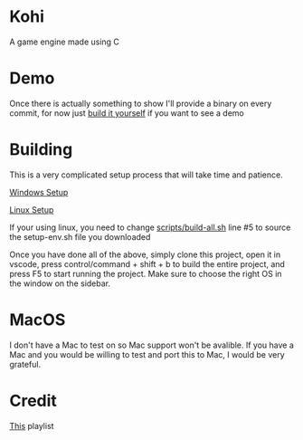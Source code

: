 # Kohi

A game engine made using C

# Demo

Once there is actually something to show I'll provide a binary on every commit, for now just [build it yourself](#building) if you want to see a demo

# Building

This is a very complicated setup process that will take time and patience.

[Windows Setup](https://www.youtube.com/watch?v=F6_WdnzQIQ4&list=PLv8Ddw9K0JPg1BEO-RS-0MYs423cvLVtj&index=3)

[Linux Setup](https://www.youtube.com/watch?v=NIv1mygBOcg&list=PLv8Ddw9K0JPg1BEO-RS-0MYs423cvLVtj&index=4)

If your using linux, you need to change [scripts/build-all.sh](scripts/build-all.sh) line #5 to source the setup-env.sh file you downloaded

Once you have done all of the above, simply clone this project, open it in vscode, press control/command + shift + b to build the entire project, and press F5 to start running the project. Make sure to choose the right OS in the window on the sidebar.

# MacOS

I don't have a Mac to test on so Mac support won't be avalible. If you have a Mac and you would be willing to test and port this to Mac, I would be very grateful.

# Credit

[This](https://www.youtube.com/playlist?list=PLv8Ddw9K0JPg1BEO-RS-0MYs423cvLVtj) playlist
